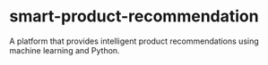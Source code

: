 # smart-product-recommendation
A platform that provides intelligent product recommendations using machine learning and Python.
